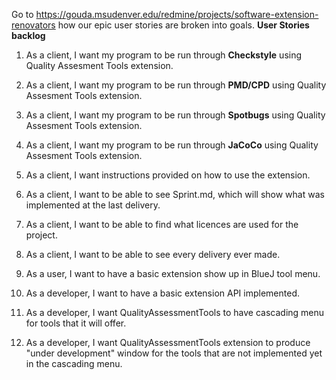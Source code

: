 Go to https://gouda.msudenver.edu/redmine/projects/software-extension-renovators how our epic user stories are broken into goals.
**User Stories backlog** <br />
1. As a client, I want my program to be run through <B>Checkstyle</B> using Quality Assesment Tools extension.<br />
  
2. As a client, I want my program to be run through <B>PMD/CPD</B> using Quality Assesment Tools extension.<br />
 
3. As a client, I want my program to be run through <B>Spotbugs</B> using Quality Assesment Tools extension.<br />
  
4. As a client, I want my program to be run through <B>JaCoCo</B> using Quality Assesment Tools extension.<br />

5. As a client, I want instructions provided on how to use the extension.<br /> 

6. As a client, I want to be able to see Sprint.md, which will show what was implemented at the last delivery.<br />

7. As a client, I want to be able to find what licences are used for the project.<br />

8. As a client, I want to be able to see every delivery ever made.<br />

9. As a user, I want to have a basic extension show up in BlueJ tool menu.<br />
  
10. As a developer, I want to have a basic extension API implemented.<br />

11. As a developer, I want QualityAssessmentTools to have cascading menu for tools that it will offer.<br />

12. As a developer, I want QualityAssessmentTools extension to produce "under development" window for the tools that are not implemented yet in the cascading menu.<br />

